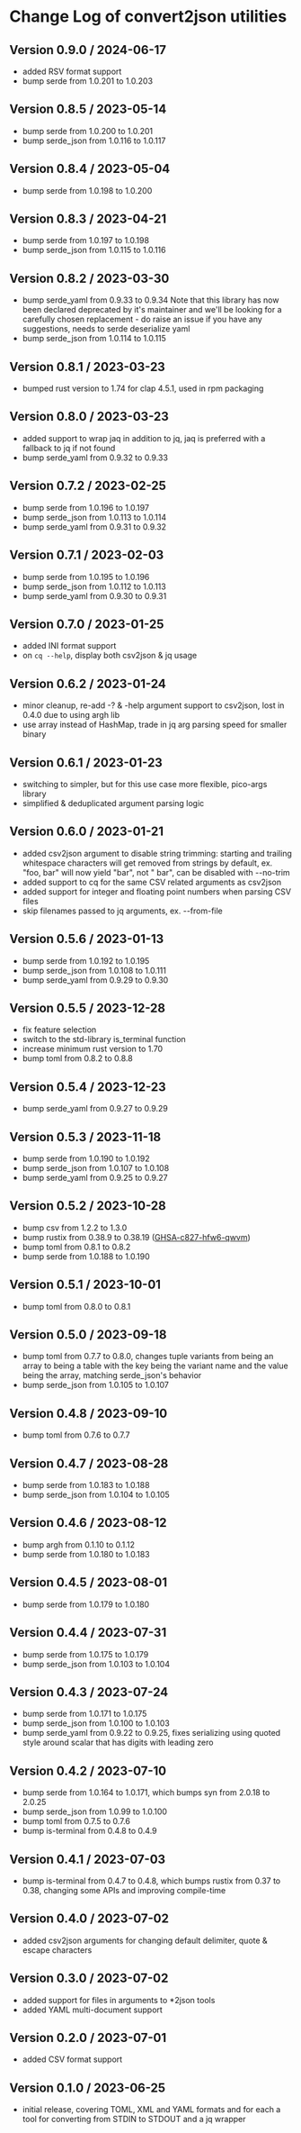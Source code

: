 Change Log of convert2json utilities
====================================

Version 0.9.0 / 2024-06-17
--------------------------
- added RSV format support
- bump serde from 1.0.201 to 1.0.203

Version 0.8.5 / 2023-05-14
--------------------------
- bump serde from 1.0.200 to 1.0.201
- bump serde_json from 1.0.116 to 1.0.117

Version 0.8.4 / 2023-05-04
--------------------------
- bump serde from 1.0.198 to 1.0.200

Version 0.8.3 / 2023-04-21
--------------------------
- bump serde from 1.0.197 to 1.0.198
- bump serde_json from 1.0.115 to 1.0.116

Version 0.8.2 / 2023-03-30
--------------------------
- bump serde_yaml from 0.9.33 to 0.9.34
  Note that this library has now been declared deprecated by it's maintainer and
  we'll be looking for a carefully chosen replacement - do raise an issue if you
  have any suggestions, needs to serde deserialize yaml
- bump serde_json from 1.0.114 to 1.0.115

Version 0.8.1 / 2023-03-23
--------------------------
- bumped rust version to 1.74 for clap 4.5.1, used in rpm packaging

Version 0.8.0 / 2023-03-23
--------------------------
- added support to wrap jaq in addition to jq, jaq is preferred with a fallback
  to jq if not found
- bump serde_yaml from 0.9.32 to 0.9.33

Version 0.7.2 / 2023-02-25
--------------------------
- bump serde from 1.0.196 to 1.0.197
- bump serde_json from 1.0.113 to 1.0.114
- bump serde_yaml from 0.9.31 to 0.9.32

Version 0.7.1 / 2023-02-03
--------------------------
- bump serde from 1.0.195 to 1.0.196
- bump serde_json from 1.0.112 to 1.0.113
- bump serde_yaml from 0.9.30 to 0.9.31

Version 0.7.0 / 2023-01-25
--------------------------
- added INI format support
- on `cq --help`, display both csv2json & jq usage

Version 0.6.2 / 2023-01-24
--------------------------
- minor cleanup, re-add -? & -help argument support to csv2json, lost in 0.4.0
  due to using argh lib
- use array instead of HashMap, trade in jq arg parsing speed for smaller binary

Version 0.6.1 / 2023-01-23
--------------------------
- switching to simpler, but for this use case more flexible, pico-args library
- simplified & deduplicated argument parsing logic

Version 0.6.0 / 2023-01-21
--------------------------
- added csv2json argument to disable string trimming: starting and trailing
  whitespace characters will get removed from strings by default, ex. "foo, bar"
  will now yield "bar", not " bar", can be disabled with --no-trim
- added support to cq for the same CSV related arguments as csv2json
- added support for integer and floating point numbers when parsing CSV files
- skip filenames passed to jq arguments, ex. --from-file

Version 0.5.6 / 2023-01-13
--------------------------
- bump serde from 1.0.192 to 1.0.195
- bump serde_json from 1.0.108 to 1.0.111
- bump serde_yaml from 0.9.29 to 0.9.30

Version 0.5.5 / 2023-12-28
--------------------------
- fix feature selection
- switch to the std-library is_terminal function
- increase minimum rust version to 1.70
- bump toml from 0.8.2 to 0.8.8

Version 0.5.4 / 2023-12-23
--------------------------
- bump serde_yaml from 0.9.27 to 0.9.29

Version 0.5.3 / 2023-11-18
--------------------------
- bump serde from 1.0.190 to 1.0.192
- bump serde_json from 1.0.107 to 1.0.108
- bump serde_yaml from 0.9.25 to 0.9.27

Version 0.5.2 / 2023-10-28
--------------------------
- bump csv from 1.2.2 to 1.3.0
- bump rustix from 0.38.9 to 0.38.19
  ([GHSA-c827-hfw6-qwvm](https://github.com/advisories/GHSA-c827-hfw6-qwvm))
- bump toml from 0.8.1 to 0.8.2
- bump serde from 1.0.188 to 1.0.190

Version 0.5.1 / 2023-10-01
--------------------------
- bump toml from 0.8.0 to 0.8.1

Version 0.5.0 / 2023-09-18
--------------------------
- bump toml from 0.7.7 to 0.8.0, changes tuple variants from being an array to
  being a table with the key being the variant name and the value being the
  array, matching serde_json's behavior
- bump serde_json from 1.0.105 to 1.0.107

Version 0.4.8 / 2023-09-10
--------------------------
- bump toml from 0.7.6 to 0.7.7

Version 0.4.7 / 2023-08-28
--------------------------
- bump serde from 1.0.183 to 1.0.188
- bump serde_json from 1.0.104 to 1.0.105

Version 0.4.6 / 2023-08-12
--------------------------
- bump argh from 0.1.10 to 0.1.12
- bump serde from 1.0.180 to 1.0.183

Version 0.4.5 / 2023-08-01
--------------------------
- bump serde from 1.0.179 to 1.0.180

Version 0.4.4 / 2023-07-31
--------------------------
- bump serde from 1.0.175 to 1.0.179
- bump serde_json from 1.0.103 to 1.0.104

Version 0.4.3 / 2023-07-24
--------------------------
- bump serde from 1.0.171 to 1.0.175
- bump serde_json from 1.0.100 to 1.0.103
- bump serde_yaml from 0.9.22 to 0.9.25, fixes serializing using quoted style
  around scalar that has digits with leading zero

Version 0.4.2 / 2023-07-10
--------------------------
- bump serde from 1.0.164 to 1.0.171, which bumps syn from 2.0.18 to 2.0.25
- bump serde_json from 1.0.99 to 1.0.100
- bump toml from 0.7.5 to 0.7.6
- bump is-terminal from 0.4.8 to 0.4.9

Version 0.4.1 / 2023-07-03
--------------------------
- bump is-terminal from 0.4.7 to 0.4.8, which bumps rustix from 0.37 to 0.38,
  changing some APIs and improving compile-time

Version 0.4.0 / 2023-07-02
--------------------------
- added csv2json arguments for changing default delimiter, quote & escape
  characters

Version 0.3.0 / 2023-07-02
--------------------------
- added support for files in arguments to *2json tools
- added YAML multi-document support

Version 0.2.0 / 2023-07-01
--------------------------
- added CSV format support

Version 0.1.0 / 2023-06-25
--------------------------
- initial release, covering TOML, XML and YAML formats and for each a tool for
  converting from STDIN to STDOUT and a jq wrapper
